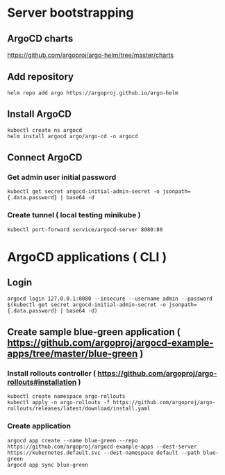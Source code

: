 
# Server bootstrapping
## ArgoCD charts
https://github.com/argoproj/argo-helm/tree/master/charts
## Add repository
```
helm repo add argo https://argoproj.github.io/argo-helm
```
## Install ArgoCD
```
kubectl create ns argocd
helm install argocd argo/argo-cd -n argocd
```
## Connect ArgoCD
### Get admin user initial password
```
kubectl get secret argocd-initial-admin-secret -o jsonpath={.data.password} | base64 -d
```
### Create tunnel ( local testing minikube )
```
kubectl port-forward service/argocd-server 8080:80
```

# ArgoCD applications ( CLI )
## Login
```
argocd login 127.0.0.1:8080 --insecure --username admin --password $(kubectl get secret argocd-initial-admin-secret -o jsonpath={.data.password} | base64 -d)
```
## Create sample blue-green application ( https://github.com/argoproj/argocd-example-apps/tree/master/blue-green )
### Install rollouts controller ( https://github.com/argoproj/argo-rollouts#installation )
```
kubectl create namespace argo-rollouts
kubectl apply -n argo-rollouts -f https://github.com/argoproj/argo-rollouts/releases/latest/download/install.yaml
```
### Create application
```
argocd app create --name blue-green --repo https://github.com/argoproj/argocd-example-apps --dest-server https://kubernetes.default.svc --dest-namespace default --path blue-green
argocd app sync blue-green
```
